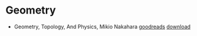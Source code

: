 # Geometry

- Geometry, Topology, And Physics, Mikio Nakahara [goodreads](https://www.goodreads.com/book/show/439357.Geometry_Topology_and_Physics) [download](https://www.academia.edu/7461981/M_Nakahara_Geometry_Topology_and_Physics)

